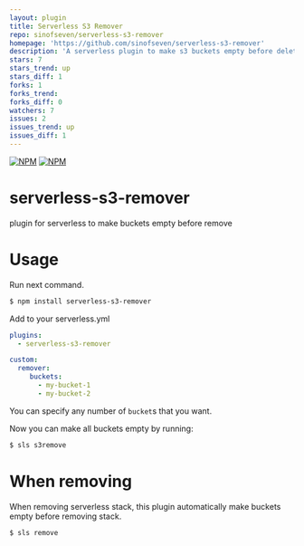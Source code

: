 ```yaml
---
layout: plugin
title: Serverless S3 Remover
repo: sinofseven/serverless-s3-remover
homepage: 'https://github.com/sinofseven/serverless-s3-remover'
description: 'A serverless plugin to make s3 buckets empty before deleting cloudformation stack when ```sls remove```'
stars: 7
stars_trend: up
stars_diff: 1
forks: 1
forks_trend: 
forks_diff: 0
watchers: 7
issues: 2
issues_trend: up
issues_diff: 1
---
```



[![NPM](https://nodei.co/npm/serverless-s3-remover.png?downloads=true&downloadRank=true&stars=true)](https://nodei.co/npm/serverless-s3-remover/)
[![NPM](https://nodei.co/npm-dl/serverless-s3-remover.png?height=2)](https://nodei.co/npm/serverless-s3-remover/)
# serverless-s3-remover
plugin for serverless to make buckets empty before remove

# Usage
Run next command.
```bash
$ npm install serverless-s3-remover
```

Add to your serverless.yml
```yaml
plugins:
  - serverless-s3-remover

custom:
  remover:
     buckets:
       - my-bucket-1
       - my-bucket-2
```

You can specify any number of `bucket`s that you want.

Now you can make all buckets empty by running:
```bash
$ sls s3remove
```

# When removing
When removing serverless stack, this plugin automatically make buckets empty  before removing stack.
```sh
$ sls remove
```
